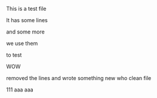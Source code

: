 This is a test file

It has some lines

and some more

we use them

to test

WOW

removed the lines
and wrote something new
who
clean file

111
aaa
aaa

